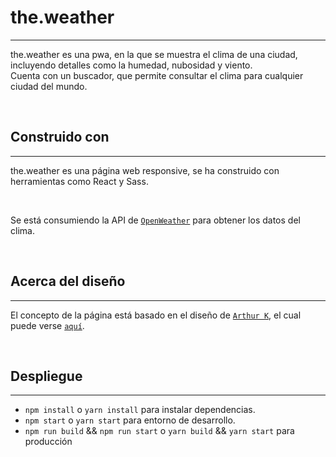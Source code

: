 
# the.weather

***

the.weather es una pwa, en la que se muestra el clima de una ciudad, incluyendo detalles como la humedad, nubosidad y viento.  
Cuenta con un buscador, que permite consultar el clima para cualquier ciudad del mundo.  

&nbsp;


## Construido con
_____

the.weather es una página web responsive, se ha construido con herramientas como React y Sass.

&nbsp;

Se está consumiendo la API de [`OpenWeather`](https://openweathermap.org/) para obtener los datos del clima.

&nbsp;
## Acerca del diseño
---

El concepto de la página está basado en el diseño de [`Arthur K`](https://dribbble.com/thearthurk), el cual puede verse  [`aquí`](https://dribbble.com/shots/7118235-Weather).


&nbsp;

## Despliegue
---

- `npm install`   o  `yarn install` para instalar dependencias.
- `npm start`   o  `yarn start` para entorno de desarrollo.
- `npm run build` && `npm run start` o `yarn build` && `yarn start` para producción
 

